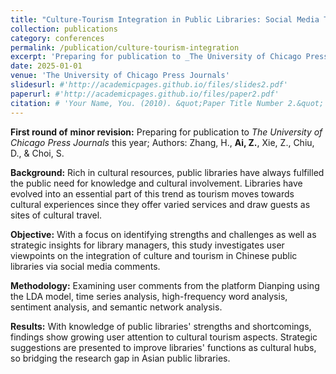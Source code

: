 ```yaml
---
title: "Culture-Tourism Integration in Public Libraries: Social Media Text Mining Analysis on Chinese Metropolitan Libraries"
collection: publications
category: conferences
permalink: /publication/culture-tourism-integration
excerpt: 'Preparing for publication to _The University of Chicago Press Journals_ this year'
date: 2025-01-01
venue: 'The University of Chicago Press Journals'
slidesurl: #'http://academicpages.github.io/files/slides2.pdf'
paperurl: #'http://academicpages.github.io/files/paper2.pdf'
citation: # 'Your Name, You. (2010). &quot;Paper Title Number 2.&quot; <i>Journal 1</i>. 1(2).'
---
```


**First round of** **minor revision:** Preparing for publication to _The University of Chicago Press Journals_ this year; Authors: Zhang, H., **Ai, Z.**, Xie, Z., Chiu, D., & Choi, S.

**Background:** Rich in cultural resources, public libraries have always fulfilled the public need for knowledge and cultural involvement. Libraries have evolved into an essential part of this trend as tourism moves towards cultural experiences since they offer varied services and draw guests as sites of cultural travel.

**Objective:** With a focus on identifying strengths and challenges as well as strategic insights for library managers, this study investigates user viewpoints on the integration of culture and tourism in Chinese public libraries via social media comments.

**Methodology:** Examining user comments from the platform Dianping using the LDA model, time series analysis, high-frequency word analysis, sentiment analysis, and semantic network analysis.

**Results:** With knowledge of public libraries' strengths and shortcomings, findings show growing user attention to cultural tourism aspects. Strategic suggestions are presented to improve libraries' functions as cultural hubs, so bridging the research gap in Asian public libraries.